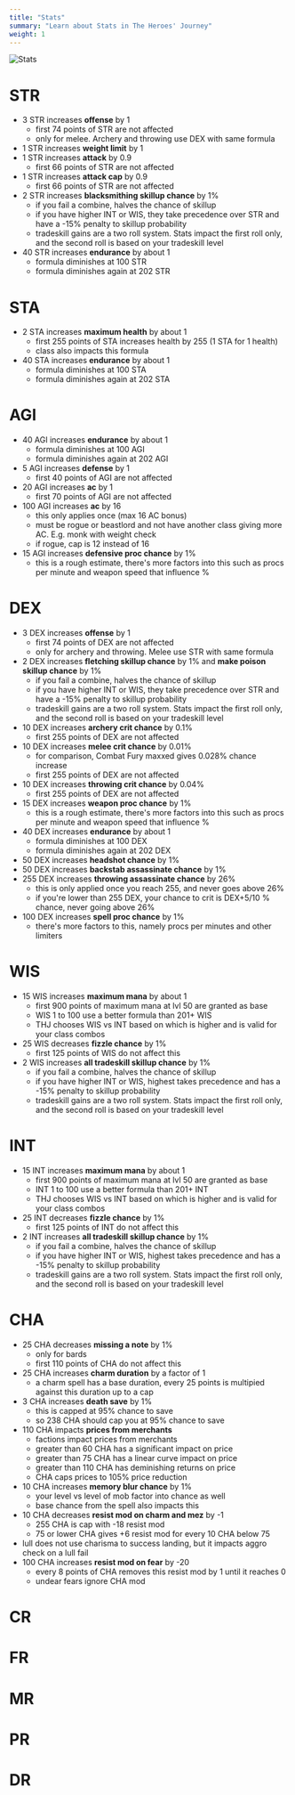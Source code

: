 ```yaml
---
title: "Stats"
summary: "Learn about Stats in The Heroes' Journey"
weight: 1
---
```


![Stats](stats.png)

# STR

- 3 STR increases **offense** by 1
    - first 74 points of STR are not affected
    - only for melee. Archery and throwing use DEX with same formula
- 1 STR increases **weight limit** by 1
- 1 STR increases **attack** by 0.9
    - first 66 points of STR are not affected
- 1 STR increases **attack cap** by 0.9
    - first 66 points of STR are not affected
- 2 STR increases **blacksmithing skillup chance** by 1%
    - if you fail a combine, halves the chance of skillup
    - if you have higher INT or WIS, they take precedence over STR and have a -15% penalty to skillup probability
    - tradeskill gains are a two roll system. Stats impact the first roll only, and the second roll is based on your tradeskill level
- 40 STR increases **endurance** by about 1
    - formula diminishes at 100 STR
    - formula diminishes again at 202 STR

# STA

- 2 STA increases **maximum health** by about 1
    - first 255 points of STA increases health by 255 (1 STA for 1 health)
    - class also impacts this formula
- 40 STA increases **endurance** by about 1
    - formula diminishes at 100 STA
    - formula diminishes again at 202 STA

# AGI

- 40 AGI increases **endurance** by about 1
    - formula diminishes at 100 AGI
    - formula diminishes again at 202 AGI
- 5 AGI increases **defense** by 1
    - first 40 points of AGI are not affected
- 20 AGI increases **ac** by 1
    - first 70 points of AGI are not affected
- 100 AGI increases **ac** by 16
    - this only applies once (max 16 AC bonus)
    - must be rogue or beastlord and not have another class giving more AC. E.g. monk with weight check
    - if rogue, cap is 12 instead of 16
- 15 AGI increases **defensive proc chance** by 1%
    - this is a rough estimate, there's more factors into this such as procs per minute and weapon speed that influence %

# DEX

- 3 DEX increases **offense** by 1
    - first 74 points of DEX are not affected
    - only for archery and throwing. Melee use STR with same formula
- 2 DEX increases **fletching skillup chance** by 1% and **make poison skillup chance** by 1%
    - if you fail a combine, halves the chance of skillup
    - if you have higher INT or WIS, they take precedence over STR and have a -15% penalty to skillup probability
    - tradeskill gains are a two roll system. Stats impact the first roll only, and the second roll is based on your tradeskill level
- 10 DEX increases **archery crit chance** by 0.1%
    - first 255 points of DEX are not affected
- 10 DEX increases **melee crit chance** by 0.01%
    - for comparison, Combat Fury maxxed gives 0.028% chance increase
    - first 255 points of DEX are not affected
- 10 DEX increases **throwing crit chance** by 0.04%
    - first 255 points of DEX are not affected
- 15 DEX increases **weapon proc chance** by 1%
    - this is a rough estimate, there's more factors into this such as procs per minute and weapon speed that influence %
- 40 DEX increases **endurance** by about 1
    - formula diminishes at 100 DEX
    - formula diminishes again at 202 DEX
- 50 DEX increases **headshot chance** by 1%
- 50 DEX increases **backstab assassinate chance** by 1%
- 255 DEX increases **throwing assassinate chance** by 26%
    - this is only applied once you reach 255, and never goes above 26%
    - if you're lower than 255 DEX, your chance to crit is DEX+5/10 % chance, never going above 26%
- 100 DEX increases **spell proc chance** by 1%
    - there's more factors to this, namely procs per minutes and other limiters

# WIS

- 15 WIS increases **maximum mana** by about 1
    - first 900 points of maximum mana at lvl 50 are granted as base
    - WIS 1 to 100 use a better formula than 201+ WIS
    - THJ chooses WIS vs INT based on which is higher and is valid for your class combos
- 25 WIS decreases **fizzle chance** by 1%
    - first 125 points of WIS do not affect this
- 2 WIS increases **all tradeskill skillup chance** by 1%
    - if you fail a combine, halves the chance of skillup
    - if you have higher INT or WIS, highest takes precedence and has a -15% penalty to skillup probability
    - tradeskill gains are a two roll system. Stats impact the first roll only, and the second roll is based on your tradeskill level

# INT

- 15 INT increases **maximum mana** by about 1
    - first 900 points of maximum mana at lvl 50 are granted as base
    - INT 1 to 100 use a better formula than 201+ INT
    - THJ chooses WIS vs INT based on which is higher and is valid for your class combos
- 25 INT decreases **fizzle chance** by 1%
    - first 125 points of INT do not affect this
- 2 INT increases **all tradeskill skillup chance** by 1%
    - if you fail a combine, halves the chance of skillup
    - if you have higher INT or WIS, highest takes precedence and has a -15% penalty to skillup probability
    - tradeskill gains are a two roll system. Stats impact the first roll only, and the second roll is based on your tradeskill level
# CHA

- 25 CHA decreases **missing a note** by 1%
    - only for bards
    - first 110 points of CHA do not affect this
- 25 CHA increases **charm duration** by a factor of 1
    - a charm spell has a base duration, every 25 points is multipied against this duration up to a cap
- 3 CHA increases **death save** by 1%
    - this is capped at 95% chance to save
    - so 238 CHA should cap you at 95% chance to save
- 110 CHA impacts **prices from merchants**
    - factions impact prices from merchants
    - greater than 60 CHA has a significant impact on price
    - greater than 75 CHA has a linear curve impact on price
    - greater than 110 CHA has deminishing returns on price
    - CHA caps prices to 105% price reduction
- 10 CHA increases **memory blur chance** by 1%
    - your level vs level of mob factor into chance as well
    - base chance from the spell also impacts this
- 10 CHA decreases **resist mod on charm and mez** by -1
    - 255 CHA is cap with -18 resist mod
    - 75 or lower CHA gives +6 resist mod for every 10 CHA below 75
- lull does not use charisma to success landing, but it impacts aggro check on a lull fail
- 100 CHA increases **resist mod on fear** by -20
    - every 8 points of CHA removes this resist mod by 1 until it reaches 0
    - undear fears ignore CHA mod

# CR

# FR

# MR

# PR

# DR

